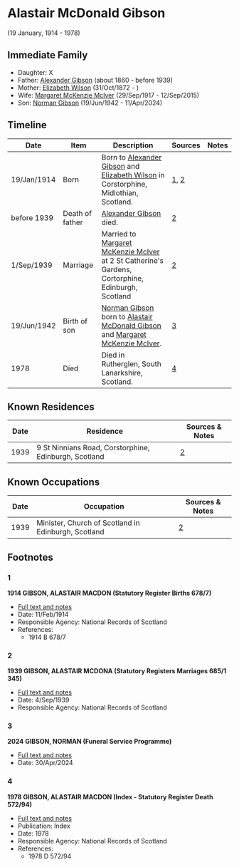 ﻿---
layout: person
subject_key: i3963708
permalink: /people/i3963708
---

# Alastair McDonald Gibson
(19 January, 1914 - 1978)

## Immediate Family

* Daughter: X
* Father: [Alexander Gibson](./@21968540@-alexander-gibson-b1860-d1939.md) (about 1860 - before 1939)
* Mother: [Elizabeth Wilson](./@71295041@-elizabeth-wilson-b1872-10-31-d.md) (31/Oct/1872 - )
* Wife: [Margaret McKenzie McIver](./@24380064@-margaret-mckenzie-mciver-b1917-9-29-d2015-9-12.md) (29/Sep/1917 - 12/Sep/2015)
* Son: [Norman Gibson](./@86606770@-norman-gibson-b1942-6-19-d2024-4-11.md) (19/Jun/1942 - 11/Apr/2024)

## Timeline

Date | Item | Description | Sources | Notes
---|---|---|---|---
19/Jan/1914 | Born | Born to [Alexander Gibson](./@21968540@-alexander-gibson-b1860-d1939.md) and [Elizabeth Wilson](./@71295041@-elizabeth-wilson-b1872-10-31-d.md) in Corstorphine, Midlothian, Scotland. | [1](#1), [2](#2) | 
before 1939 | Death of father | [Alexander Gibson](./@21968540@-alexander-gibson-b1860-d1939.md) died. | [2](#2) | 
1/Sep/1939 | Marriage | Married to [Margaret McKenzie McIver](./@24380064@-margaret-mckenzie-mciver-b1917-9-29-d2015-9-12.md) at 2 St Catherine's Gardens, Cortorphine, Edinburgh, Scotland | [2](#2) | 
19/Jun/1942 | Birth of son | [Norman Gibson](./@86606770@-norman-gibson-b1942-6-19-d2024-4-11.md) born to [Alastair McDonald Gibson](./@3963708@-alastair-mcdonald-gibson-b1914-1-19-d1978.md) and [Margaret McKenzie McIver](./@24380064@-margaret-mckenzie-mciver-b1917-9-29-d2015-9-12.md). | [3](#3) | 
1978 | Died | Died in Rutherglen, South Lanarkshire, Scotland. | [4](#4) | 

## Known Residences

Date | Residence | Sources & Notes
---|---|---
1939 | 9 St Ninnians Road, Corstorphine, Edinburgh, Scotland | [2](#2)

## Known Occupations

Date | Occupation | Sources & Notes
---|---|---
1939 | Minister, Church of Scotland in Edinburgh, Scotland | [2](#2)

## Footnotes

### 1

**1914 GIBSON, ALASTAIR MACDON (Statutory Register Births 678/7)**

* [Full text and notes](../sources/@48317232@-1914-gibson,-alastair-macdon-statutory-register-births-678-7-.md)
* Date: 11/Feb/1914
* Responsible Agency: National Records of Scotland
* References: 
  * 1914 B 678/7

### 2

**1939 GIBSON, ALASTAIR MCDONA (Statutory Registers Marriages 685/1 345)**

* [Full text and notes](../sources/@97538140@-1939-gibson,-alastair-mcdona-statutory-registers-marriages-685-1-345-.md)
* Date: 4/Sep/1939
* Responsible Agency: National Records of Scotland

### 3

**2024 GIBSON, NORMAN (Funeral Service Programme)**

* [Full text and notes](../sources/@60420349@-2024-gibson,-norman-funeral-service-programme-.md)
* Date: 30/Apr/2024

### 4

**1978 GIBSON, ALASTAIR MACDON (Index - Statutory Register Death 572/94)**

* [Full text and notes](../sources/@27374916@-1978-gibson,-alastair-macdon-index-statutory-register-death-572-94-.md)
* Publication: Index
* Date: 1978
* Responsible Agency: National Records of Scotland
* References: 
  * 1978 D 572/94

